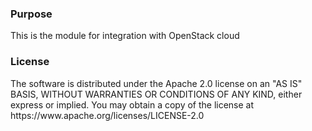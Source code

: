 <h3>Purpose</h3>
This is the module for integration with OpenStack cloud

<h3>License</h3>
The software is distributed under the Apache 2.0 license on an "AS IS" BASIS,
WITHOUT WARRANTIES OR CONDITIONS OF ANY KIND, either express or implied.
You may obtain a copy of the license at https://www.apache.org/licenses/LICENSE-2.0